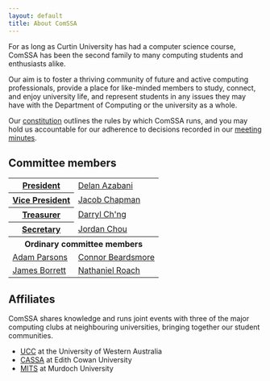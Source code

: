 ```yaml
---
layout: default
title: About ComSSA
---
```


For as long as Curtin University has had a computer science course, ComSSA has
been the second family to many computing students and enthusiasts alike.

Our aim is to foster a thriving community of future and active computing
professionals, provide a place for like-minded members to study, connect, and
enjoy university life, and represent students in any issues they may have with
the Department of Computing or the university as a whole.

Our [constitution] outlines the rules by which ComSSA runs, and you may hold us
accountable for our adherence to decisions recorded in our [meeting
minutes][minutes].

[constitution]: /static/const.pdf
[minutes]: /minutes/

## Committee members

<table class="horiz_tbl">
	<tr>
		<th><a href="mailto:president@comssa.org.au">President</a></th>
		<td><a href="mailto:delan@comssa.org.au">Delan Azabani</a></td>
	</tr>
	<tr>
		<th><a href="mailto:vp@comssa.org.au">Vice President</a></th>
		<td><a href="mailto:jakeypoos@comssa.org.au">Jacob Chapman</a></td>
	</tr>
	<tr>
		<th><a href="mailto:treasurer@comssa.org.au">Treasurer</a></th>
		<td><a href="mailto:darryl@comssa.org.au">Darryl Ch'ng</a></td>
	</tr>
	<tr>
		<th><a href="mailto:secretary@comssa.org.au">Secretary</a></th>
		<td><a href="mailto:jordan@comssa.org.au">Jordan Chou</a></td>
	</tr>
	<tr>
		<th colspan="2">Ordinary committee members</th>
	</tr>
	<tr>
		<td><a href="mailto:badges@comssa.org.au">Adam Parsons</a></td>
		<td><a href="mailto:connor@comssa.org.au">Connor Beardsmore</a></td>
	</tr>
	<tr>
		<td><a href="mailto:james@comssa.org.au">James Borrett</a></td>
		<td><a href="mailto:nroach44@comssa.org.au">Nathaniel Roach</a></td>
	</tr>
</table>

## Affiliates

ComSSA shares knowledge and runs joint events with three of the major
computing clubs at neighbouring universities, bringing together our
student communities.

  * [UCC] at the University of Western Australia
  * [CASSA] at Edith Cowan University
  * [MITS] at Murdoch University

[UCC]: https://www.ucc.asn.au/
[CASSA]: https://www.cassa.org.au/
[MITS]: http://mits.murdoch.edu.au/
